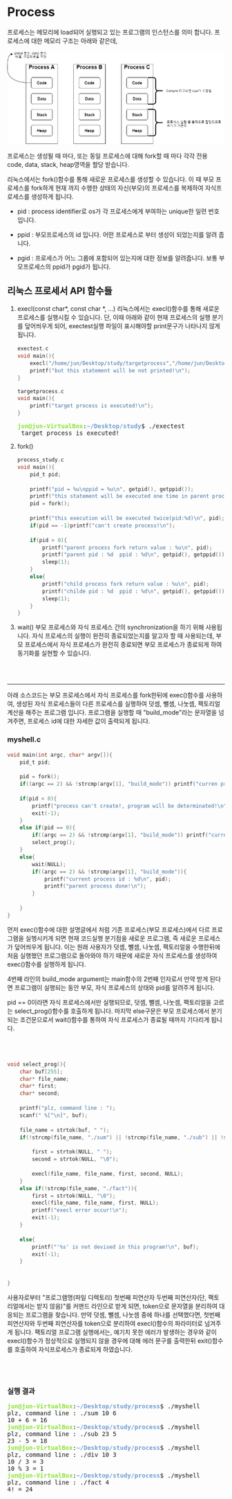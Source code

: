 # Process
프로세스는 메모리에 load되어 실행되고 있는 프로그램의 인스턴스를 의미 합니다. 프로세스에 대한 메모리 구조는 아래와 같은데,
	
![processmemoryview](./image/process.png)

프로세스는 생성될 때 마다, 또는 동일 프로세스에 대해 fork할 때 마다 각각 전용 code, data, stack, heap영역을 할당 받습니다.

리눅스에서는 fork()함수를 통해 새로운 프로세스를 생성할 수 있습니다. 이 때 부모 프로세스를 fork하게 현재 까지 수행한 상태의 자신(부모)의 프로세스를
복제하여 자식프로세스를 생성하게 됩니다.  

* pid : process identifier로 os가 각 프로세스에게 부여하는 unique한 일련 번호입니다.

* ppid : 부모프로세스의 id 입니다. 어떤 프로세스로 부터 생성이 되었는지를 알려 줍니다.

* pgid : 프로세스가 어느 그룹에 포함되어 있는지에 대한 정보를 알려줍니다. 보통 부모프로세스의 ppid가 pgid가 됩니다.

## 리눅스 프로세서 API 함수들

1. execl(const char*, const char *, ...)
	리눅스에서는 execl()함수를 통해 새로운 프로세스를 실행시킬 수 있습니다.
	단, 이때 아래와 같이 현재 프로세스의 실행 분기를 덮어씌우게 되어, exectest실행 파일이 표시해야할 print문구가 나타나지 않게 됩니다.
	
	```c
	exectest.c
	void main(){
		execl("/home/jun/Desktop/study/targetprocess","/home/jun/Desktop/study/targetprocess" , NULL);
		printf("but this statement will be not printed!\n");
	}
	```
	
	```c
	targetprocess.c
	void main(){
		printf("target process is executed!\n");
	}
	```
	<pre><font color="#8AE234"><b>jun@jun-VirtualBox</b></font>:<font color="#729FCF"><b>~/Desktop/study</b></font>$ ./exectest
	target process is executed!</pre>

2. fork()
	```c
	process_study.c
	void main(){
		pid_t pid;
	
		printf("pid = %u\nppid = %u\n", getpid(), getppid());
		printf("this statement will be executed one time in parent process\n");
		pid = fork();
	
		printf("this execution will be executed twice(pid:%d)\n", pid);
		if(pid == -1)printf("can't create process!\n");

		if(pid > 0){
			printf("parent process fork return value : %u\n", pid);
			printf("parent pid : %d  ppid : %d\n", getpid(), getppid());
			sleep(1);
		}
		else{
			printf("child process fork return value : %u\n", pid);
			printf("childe pid : %d  ppid : %d\n", getpid(), getppid());
			sleep(1);
		}
	}
	```
	
3. wait()
	부모 프로세스와 자식 프로세스 간의 synchronization을 하기 위해 사용됩니다. 자식 프로세스의 실행이 완전히 종료되었는지를 알고자 할 때 사용되는데,
	부모 프로세스에서 자식 프로세스가 완전히 종료되면 부모 프로세스가 종료되게 하여 동기화를 실현할 수 있습니다.
	
<br>
<br>

***

아래 소스코드는 부모 프로세스에서 자식 프로세스를 fork한뒤에 exec()함수를 사용하여, 생성된 자식 프로세스들이 다른 프로세스를 실행하여 덧셈, 뺄셈, 나눗셈, 팩토리얼 계산을
해주는 프로그램 입니다.
프로그램을 실행할 때 "build_mode"라는 문자열을 넘겨주면, 프로세스 id에 대한 자세한 값이 출력되게 됩니다.

### myshell.c

```c
void main(int argc, char* argv[]){	
	pid_t pid;

	pid = fork();
	if((argc == 2) && !strcmp(argv[1], "build_mode")) printf("curren process id(after fork() call) : %d\n", pid);

	if(pid < 0){
		printf("process can't create!, program will be determinated!\n");
		exit(-1);
	}
	else if(pid == 0){
		if((argc == 2) && !strcmp(argv[1], "build_mode")) printf("current process id : %d\n", pid);
		select_prog();
	}
	else{
		wait(NULL);
		if((argc == 2) && !strcmp(argv[1], "build_mode")){
			printf("current process id : %d\n", pid);
			printf("parent process done!\n");
		}

	}
}
```
먼저 exec()함수에 대한 설명글에서 처럼 기존 프로세스(부모 프로세스)에서 다르 프로그램을 실행시키게 되면 현재 코드실행 분기점을 새로운 프로그램, 즉 새로운 프로세스가 덮어씌우게
됩니다. 이는 원래 사용자가 덧셈, 뺄셈, 나눗셈, 팩토리얼을 수행한뒤에 처음 실행했던 프로그램으로 돌아와야 하기 때문에 새로운 자식 프로세스를 생성하여 exec()함수를 실행하게 됩니다.

4번째 라인의 build_mode argument는 main함수의 2번째 인자로서 만약 받게 된다면 프로그램이 실행되는 동안 부모, 자식 프로세스의 상태와 pid를 알려주게 됩니다.

pid == 0이라면 자식 프로세스에서만 실행되므로, 덧셈, 뺄셈, 나눗셈, 팩토리얼을 고르는 select_prog()함수를 호출하게 됩니다. 마지막 else구문은 부모 프로세스에서 분기되는
조건문으로서 wait()함수를 통하여 자식 프로세스가 종료될 때까지 기다리게 됩니다.
<br>
<br>
<br>
<br>

```c
void select_prog(){
	char buf[255];
	char* file_name;
	char* first;
	char* second;

	printf("plz, command line : ");
	scanf(" %[^\n]", buf);
	
	file_name = strtok(buf, " ");
	if(!strcmp(file_name, "./sum") || !strcmp(file_name, "./sub") || !strcmp(file_name, "./div")){
		
		first = strtok(NULL, " ");
		second = strtok(NULL, "\0");

		execl(file_name, file_name, first, second, NULL);
	}
	else if(!strcmp(file_name, "./fact")){
		first = strtok(NULL, "\0");
		execl(file_name, file_name, first, NULL);
		printf("execl error occur!\n");
		exit(-1);
	}
	
	else{
		printf("'%s' is not devised in this program!\n", buf);
		exit(-1);
	}


}
```
사용자로부터 "프로그램명(파일 디렉토리) 첫번째 피연산자 두번째 피연산자(단, 팩토리얼에서는 받지 않음)"를 커맨드 라인으로 받게 되면, token으로 문자열을 분리하여 대응되는 프로그램을 찾습니다.
만약 덧셈, 뺄셈, 나눗셈 중에 하나를 선택했다면, 첫번째 피연산자와 두번째 피연산자를 token으로 분리하여 execl()함수의 파라미터로 넘겨주게 됩니다. 팩토리얼 프로그램 실행에서는, 예기치 
못한 에러가 발생하는 경우와 같이 execl()함수가 정상적으로 실행되지 않을 경우에 대해 에러 문구를 출력한뒤 exit()함수를 호출하여 자식프로세스가 종료되게 하였습니다.
<br>
<br>
<br>
<br>
### 실행 결과

<pre><font color="#8AE234"><b>jun@jun-VirtualBox</b></font>:<font color="#729FCF"><b>~/Desktop/study/process</b></font>$ ./myshell
plz, command line : ./sum 10 6
10 + 6 = 16
<font color="#8AE234"><b>jun@jun-VirtualBox</b></font>:<font color="#729FCF"><b>~/Desktop/study/process</b></font>$ ./myshell
plz, command line : ./sub 23 5
23 - 5 = 18
<font color="#8AE234"><b>jun@jun-VirtualBox</b></font>:<font color="#729FCF"><b>~/Desktop/study/process</b></font>$ ./myshell
plz, command line : ./div 10 3
10 / 3 = 3
10 % 3 = 1
<font color="#8AE234"><b>jun@jun-VirtualBox</b></font>:<font color="#729FCF"><b>~/Desktop/study/process</b></font>$ ./myshell
plz, command line : ./fact 4
4! = 24</pre>
